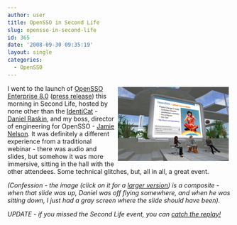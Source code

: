 ```yaml
---
author: user
title: OpenSSO in Second Life
slug: opensso-in-second-life
id: 365
date: '2008-09-30 09:35:19'
layout: single
categories:
  - OpenSSO
---
```


<span style="margin: 5px; float: right;">[![](images/OpenSSOSecondLife250x167.png)](images/OpenSSOSecondLife.png)</span>

I went to the launch of [OpenSSO Enterprise 8.0](http://www.sun.com/software/products/opensso_enterprise/) ([press release](http://www.sun.com/aboutsun/pr/2008-09/sunflash.20080930.1.xml)) this morning in Second Life, hosted by none other than the [IdentiCat](http://blogs.sun.com/raskin/entry/wanted_identicat_1_000_000) - [Daniel Raskin](http://blogs.sun.com/raskin/), and my boss, director of engineering for OpenSSO - [Jamie Nelson](http://developers.sun.com/identity/reference/techart/accessmgmt.html). It was definitely a different experience from a traditional webinar - there was audio and slides, but somehow it was more immersive, sitting in the hall with the other attendees. Some technical glitches, but, all in all, a great event.

_(Confession - the image (click on it for a [larger version](http://blog.superpat.com/OpenSSOSecondLife.png)) is a composite - when that slide was up, Daniel was off flying somewhere, and when he was sitting down, I just had a gray screen where the slide should have been)._

_UPDATE - if you missed the Second Life event, you can [catch the replay!](http://www.sun.com/emrkt/campaign_assets/secondlife/opensso.jsp)_